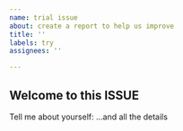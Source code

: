 ```yaml
---
name: trial issue
about: create a report to help us improve
title: ''
labels: try
assignees: ''

---
```


## Welcome to this ISSUE

Tell me about yourself: 
...and all the details
